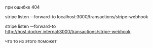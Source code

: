 при ошибке 404

stripe listen --forward-to localhost:3000/transactions/stripe-webhook

stripe listen --forward-to http://host.docker.internal:3000/transactions/stripe-webhook

что то из этого поможет
